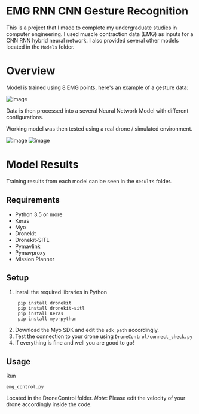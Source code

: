 # EMG RNN CNN Gesture Recognition

This is a project that I made to complete my undergraduate studies in computer engineering. I used muscle contraction data (EMG) as inputs for a CNN RNN hybrid neural network. I also provided several other models located in the `Models` folder.

# Overview

Model is trained using 8 EMG points, here's an example of a gesture data:

![image](https://user-images.githubusercontent.com/21309983/113470789-53f29c00-9482-11eb-935b-0edf120aeb8b.png)
<br />

Data is then processed into a several Neural Network Model with different configurations.

Working model was then tested using a real drone / simulated environment.

![image](https://user-images.githubusercontent.com/21309983/113470829-9ddb8200-9482-11eb-96e3-609265fd06a9.png)
![image](https://user-images.githubusercontent.com/21309983/113470834-a59b2680-9482-11eb-854d-4763c5e62118.png)

# Model Results

Training results from each model can be seen in the `Results` folder.

## Requirements

- Python 3.5 or more
- Keras
- Myo
- Dronekit
- Dronekit-SITL
- Pymavlink
- Pymavproxy
- Mission Planner

## Setup

1. Install the required libraries in Python
   ```
    pip install dronekit
    pip install dronekit-sitl
    pip install Keras
    pip install myo-python
   ```
2. Download the Myo SDK and edit the `sdk_path` accordingly.
3. Test the connection to your drone using `DroneControl/connect_check.py`
4. If everything is fine and well you are good to go!

## Usage
Run
```
emg_control.py
```
Located in the DroneControl folder.
*Note*: Please edit the velocity of your drone accordingly inside the code.
